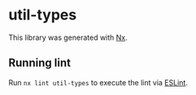# util-types

This library was generated with [Nx](https://nx.dev).

## Running lint

Run `nx lint util-types` to execute the lint via [ESLint](https://eslint.org/).
